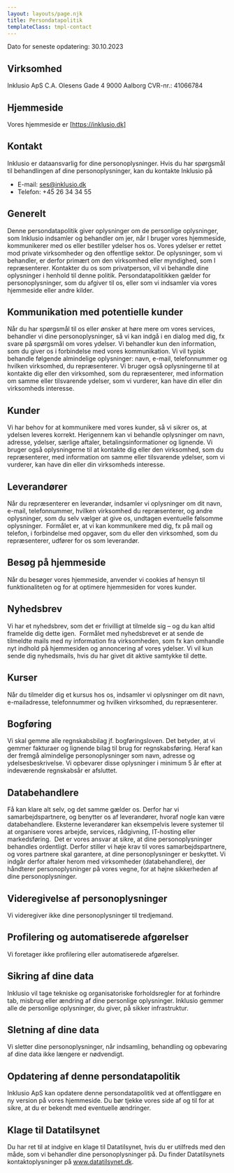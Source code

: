 ```yaml
---
layout: layouts/page.njk
title: Persondatapolitik
templateClass: tmpl-contact
---
```

Dato for seneste opdatering: 30.10.2023 
## Virksomhed
Inklusio ApS
C.A. Olesens Gade 4 9000 Aalborg
CVR-nr.: 41066784 

## Hjemmeside
Vores hjemmeside er [https://inklusio.dk]
## Kontakt
Inklusio er dataansvarlig for dine personoplysninger.
Hvis du har spørgsmål til behandlingen af dine personoplysninger, kan du kontakte Inklusio på
- E-mail: ses@inklusio.dk 
- Telefon: +45 26 34 34 55

## Generelt
Denne persondatapolitik giver oplysninger om de personlige oplysninger, som Inklusio indsamler og behandler om jer, når I bruger vores hjemmeside, kommunikerer med os eller bestiller ydelser hos os.
Vores ydelser er rettet mod private virksomheder og den offentlige sektor. De oplysninger, som vi behandler, er derfor primært om den virksomhed eller myndighed, som I repræsenterer.
Kontakter du os som privatperson, vil vi behandle dine oplysninger i henhold til denne politik.
Persondatapolitikken gælder for personoplysninger, som du afgiver til os, eller som vi indsamler via vores hjemmeside eller andre kilder.

## Kommunikation med potentielle kunder 
Når du har spørgsmål til os eller ønsker at høre mere om vores services, behandler vi dine personoplysninger, så vi kan indgå i en dialog med dig, fx svare på spørgsmål om vores ydelser. Vi behandler kun den information, som du giver os i forbindelse med vores kommunikation. Vi vil typisk behandle følgende almindelige oplysninger: navn, e-mail, telefonnummer og hvilken virksomhed, du repræsenterer.
Vi bruger også oplysningerne til at kontakte dig eller den virksomhed, som du repræsenterer, med information om samme eller tilsvarende ydelser, som vi vurderer, kan have din eller din virksomheds interesse.

## Kunder 
Vi har behov for at kommunikere med vores kunder, så vi sikrer os, at ydelsen leveres korrekt. Herigennem kan vi behandle oplysninger om navn, adresse, ydelser, særlige aftaler, betalingsinformationer og lignende.
Vi bruger også oplysningerne til at kontakte dig eller den virksomhed, som du repræsenterer, med information om samme eller tilsvarende ydelser, som vi vurderer, kan have din eller din virksomheds interesse.

## Leverandører
Når du repræsenterer en leverandør, indsamler vi oplysninger om dit navn, e-mail, telefonnummer, hvilken virksomhed du repræsenterer, og andre oplysninger, som du selv vælger at give os, undtagen eventuelle følsomme oplysninger. 
Formålet er, at vi kan kommunikere med dig, fx på mail og telefon, i forbindelse med opgaver, som du eller den virksomhed, som du repræsenterer, udfører for os som leverandør. 
## Besøg på hjemmeside
Når du besøger vores hjemmeside, anvender vi cookies af hensyn til funktionaliteten og for at optimere hjemmesiden for vores kunder.  
## Nyhedsbrev 
Vi har et nyhedsbrev, som det er frivilligt at tilmelde sig – og du kan altid framelde dig dette igen. 
Formålet med nyhedsbrevet er at sende de tilmeldte mails med ny information fra virksomheden, som fx kan omhandle nyt indhold på hjemmesiden og annoncering af vores ydelser.
Vi vil kun sende dig nyhedsmails, hvis du har givet dit aktive samtykke til dette. 

## Kurser 
Når du tilmelder dig et kursus hos os, indsamler vi oplysninger om dit navn, e-mailadresse, telefonnummer og hvilken virksomhed, du repræsenterer.  
## Bogføring
Vi skal gemme alle regnskabsbilag jf. bogføringsloven. Det betyder, at vi gemmer fakturaer og lignende bilag til brug for regnskabsføring. Heraf kan der fremgå almindelige personoplysninger som navn, adresse og ydelsesbeskrivelse.
Vi opbevarer disse oplysninger i minimum 5 år efter at indeværende regnskabsår er afsluttet. 

## Databehandlere 
Få kan klare alt selv, og det samme gælder os. Derfor har vi samarbejdspartnere, og benytter os af leverandører, hvoraf nogle kan være databehandlere.
Eksterne leverandører kan eksempelvis levere systemer til at organisere vores arbejde, services, rådgivning, IT-hosting eller markedsføring. 
Det er vores ansvar at sikre, at dine personoplysninger behandles ordentligt. Derfor stiller vi høje krav til vores samarbejdspartnere, og vores partnere skal garantere, at dine personoplysninger er beskyttet.
Vi indgår derfor aftaler herom med virksomheder (databehandlere), der håndterer personoplysninger på vores vegne, for at højne sikkerheden af dine personoplysninger.

## Videregivelse af personoplysninger 
Vi videregiver ikke dine personoplysninger til tredjemand.  
## Profilering og automatiserede afgørelser
Vi foretager ikke profilering eller automatiserede afgørelser. 

## Sikring af dine data 
Inklusio vil tage tekniske og organisatoriske forholdsregler for at forhindre tab, misbrug eller ændring af dine personlige oplysninger. Inklusio gemmer alle de personlige oplysninger, du giver, på sikker infrastruktur. 

## Sletning af dine data
Vi sletter dine personoplysninger, når indsamling, behandling og opbevaring af dine data ikke længere er nødvendigt. 

## Opdatering af denne persondatapolitik
Inklusio ApS kan opdatere denne persondatapolitik ved at offentliggøre en ny version på vores hjemmeside. Du bør tjekke vores side af og til for at sikre, at du er bekendt med eventuelle ændringer. 
## Klage til Datatilsynet
Du har ret til at indgive en klage til Datatilsynet, hvis du er utilfreds med den måde, som vi behandler dine personoplysninger på. Du finder Datatilsynets kontaktoplysninger på www.datatilsynet.dk.
